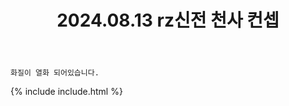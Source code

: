﻿---
title: 2024.08.13 rz신전 천사 컨셉
categories: [2024, 스튜디오, 코스프레]
comments: false
model: [
    "rza240813_primrose_key",
]
thumbnail: /assets/img/2024/08-13/DSC00906.jpg
---

`화질이 열화 되어있습니다.`

{% include include.html %}

